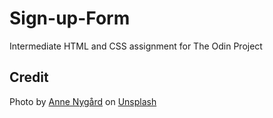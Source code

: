 # Sign-up-Form
Intermediate HTML and CSS assignment for The Odin Project

## Credit

Photo by <a href="https://unsplash.com/@polarmermaid?utm_content=creditCopyText&utm_medium=referral&utm_source=unsplash">Anne Nygård</a> on <a href="https://unsplash.com/photos/yellow-sunflower-in-close-up-photography-F5mFWO3bNuc?utm_content=creditCopyText&utm_medium=referral&utm_source=unsplash">Unsplash</a>
      